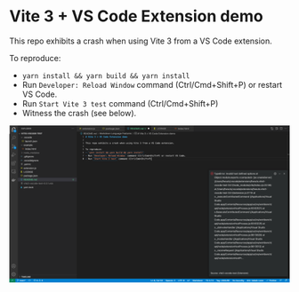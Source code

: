 # Vite 3 + VS Code Extension demo

This repo exhibits a crash when using Vite 3 from a VS Code extension.

To reproduce:

- `yarn install && yarn build && yarn install`
- Run `Developer: Reload Window` command (Ctrl/Cmd+Shift+P) or restart VS Code.
- Run `Start Vite 3 test` command (Ctrl/Cmd+Shift+P)
- Witness the crash (see below).

![Crash](./crash.png)
